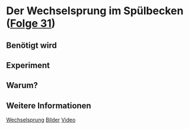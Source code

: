 # Der Wechselsprung im Spülbecken ([Folge 31](http://minkorrekt.de/methodisch-inkorrekt-folge-31-spulzimmer/))

## Benötigt wird


## Experiment


## Warum?

## Weitere Informationen

[Wechselsprung](http://de.wikipedia.org/wiki/Wechselsprung)
[Bilder](https://plus.google.com/photos/107341743493109591753/albums/6047366545580759361?authkey=CLCSuq7695LnAg)
[Video](https://www.youtube.com/watch?v=9v9zRv_TbXY&feature=youtu.be)